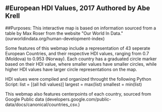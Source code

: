 #European HDI Values, 2017 Authored by Abe Krell
---
##Purposes:
This interactive map is based on information sourced from a table by Max Roser from the website "Our World In Data." (ourworldindata.org/human-development-index)

Some features of this webmap include a representation of 43 seperate European Countries, and their respective HDI values, ranging from 0.7 (Moldova) to 0.953 (Norway).  Each country has a graduated circle marker based on their HDI value, where smaller values have smaller circles, while higher HDI values have larger circle representations on the map.

HDI values were compiled and organized throught the following Python Script:
list = [(all hdi values)]
largest = max(list)
smallest = min(list)

This webmap also features centerpoints of each country, sourced from Google Public data (developers.google.com/public-data/docs/canonical/countries_csv.)
